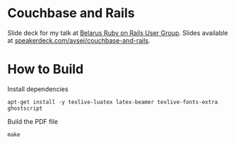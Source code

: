 # Couchbase and Rails

Slide deck for my talk at [Belarus Ruby on Rails User Group][1].
Slides available at [speakerdeck.com/avsej/couchbase-and-rails][2].

[1]: http://lanyrd.com/2013/belarus-ruby-on-rails-user-group-february/
[2]: https://speakerdeck.com/avsej/couchbase-and-rails/

# How to Build

Install dependencies

    apt-get install -y texlive-luatex latex-beamer texlive-fonts-extra ghostscript

Build the PDF file

    make

